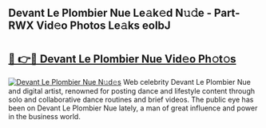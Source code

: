 ## Devant Le Plombier Nue Le𝚊k𝚎d N𝚞𝚍e - Part-RWX Vid𝚎o Photos Le𝚊ks eoIbJ

# <h2><a href="http://fb93kw.evod.top/?m=Devant+Le+Plombier+Nue">🔗 👉🔴 Devant Le Plombier Nue Vid𝚎o Ph𝚘t𝚘s</a></h2>

[![Devant Le Plombier Nue N𝚞d𝚎s](https://i.imgur.com/8V9OHl7.gif)](http://fb93kw.evod.top/?m=Devant+Le+Plombier+Nue)
Web celebrity Devant Le Plombier Nue and digital artist, renowned for posting dance and lifestyle content through solo and collaborative dance routines and brief videos. The public eye has been on Devant Le Plombier Nue lately, a man of great influence and power in the business world. 
